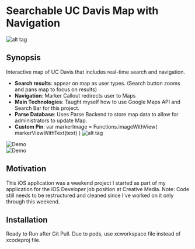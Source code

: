 # Searchable UC Davis Map with Navigation
![alt tag](https://github.com/fantaandcrackers/CM_Portfolio/blob/master/Illustrations/UCDMapIcon.png)
## Synopsis

Interactive map of UC Davis that includes real-time search and navigation.
- **Search results**: appear on map as user types. (Search button zooms and pans map to focus on results)
- **Navigation**: Marker Callout redirects user to Maps 
- **Main Technologies**: Taught myself how to use Google Maps API and Search Bar for this project.
- **Parse Database**: Uses Parse Backend to store map data to allow for administrators to update Map.
- **Custom Pin**: var markerImage = Functions.imageWithView( markerViewWithText(text) )
![alt tag](https://github.com/fantaandcrackers/CM_Portfolio/blob/master/Illustrations/MakeMarker.png)

![Demo](http://giant.gfycat.com/LateGranularFossa.gif)<br />
![Demo](http://giant.gfycat.com/UnevenHollowFantail.gif)

<!-- ## Code Example

Show what the library does as concisely as possible, developers should be able to figure out **how** your project solves their problem by looking at the code example. Make sure the API you are showing off is obvious, and that your code is short and concise. -->

## Motivation

This iOS application was a weekend project I started as part of my application for the iOS Developer job position at Creative Media. Note: Code still needs to be restructured and cleaned since I've worked on it only through this weekend.

## Installation

Ready to Run after Git Pull.
Due to pods, use xcworkspace file instead of xcodeproj file.